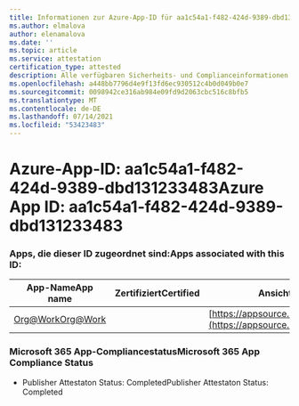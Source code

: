 ```yaml
---
title: Informationen zur Azure-App-ID für aa1c54a1-f482-424d-9389-dbd131233483
ms.author: elmalova
author: elenamalova
ms.date: ''
ms.topic: article
ms.service: attestation
certification_type: attested
description: Alle verfügbaren Sicherheits- und Complianceinformationen für aa1c54a1-f482-424d-9389-dbd131233483.
ms.openlocfilehash: a448bb7796d4e9f13fd6ec930512c4b0d049b0e7
ms.sourcegitcommit: 0098942ce316ab984e09fd9d2063cbc516c8bfb5
ms.translationtype: MT
ms.contentlocale: de-DE
ms.lasthandoff: 07/14/2021
ms.locfileid: "53423483"
---
```

# <a name="azure-app-id-aa1c54a1-f482-424d-9389-dbd131233483"></a><span data-ttu-id="c839a-103">Azure-App-ID: aa1c54a1-f482-424d-9389-dbd131233483</span><span class="sxs-lookup"><span data-stu-id="c839a-103">Azure App ID: aa1c54a1-f482-424d-9389-dbd131233483</span></span>


### <a name="apps-associated-with-this-id"></a><span data-ttu-id="c839a-104">Apps, die dieser ID zugeordnet sind:</span><span class="sxs-lookup"><span data-stu-id="c839a-104">Apps associated with this ID:</span></span>
| <span data-ttu-id="c839a-105">**App-Name**</span><span class="sxs-lookup"><span data-stu-id="c839a-105">**App name**</span></span> | <span data-ttu-id="c839a-106">**Zertifiziert**</span><span class="sxs-lookup"><span data-stu-id="c839a-106">**Certified**</span></span> | <span data-ttu-id="c839a-107">**Ansicht in AppSource**</span><span class="sxs-lookup"><span data-stu-id="c839a-107">**View in AppSource**</span></span> |
|-|-|-|
| [<span data-ttu-id="c839a-108">Org@Work</span><span class="sxs-lookup"><span data-stu-id="c839a-108">Org@Work</span></span>](https://docs.microsoft.com/en-us/microsoft-365-app-certification/forward/WA200002461) |  | [https://appsource.microsoft.com/product/office/WA200002461](https://appsource.microsoft.com/product/office/WA200002461) |

### <a name="microsoft-365-app-compliance-status"></a><span data-ttu-id="c839a-109">Microsoft 365 App-Compliancestatus</span><span class="sxs-lookup"><span data-stu-id="c839a-109">Microsoft 365 App Compliance Status</span></span>
- <span data-ttu-id="c839a-110">Publisher Attestaton Status: Completed</span><span class="sxs-lookup"><span data-stu-id="c839a-110">Publisher Attestaton Status: Completed</span></span>
